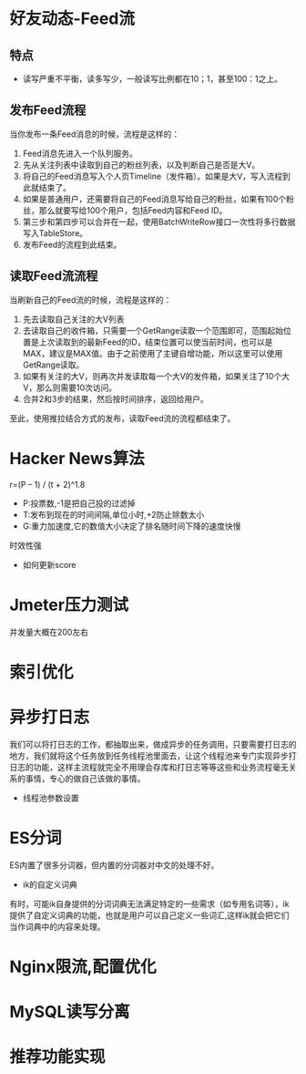 # 好友动态-Feed流
## 特点
- 读写严重不平衡，读多写少，一般读写比例都在10；1，甚至100：1之上。
## 发布Feed流程
当你发布一条Feed消息的时候，流程是这样的：
1. Feed消息先进入一个队列服务。
2. 先从关注列表中读取到自己的粉丝列表，以及判断自己是否是大V。
3. 将自己的Feed消息写入个人页Timeline（发件箱）。如果是大V，写入流程到此就结束了。
4. 如果是普通用户，还需要将自己的Feed消息写给自己的粉丝，如果有100个粉丝，那么就要写给100个用户，包括Feed内容和Feed ID。
5. 第三步和第四步可以合并在一起，使用BatchWriteRow接口一次性将多行数据写入TableStore。
6. 发布Feed的流程到此结束。

## 读取Feed流流程
当刷新自己的Feed流的时候，流程是这样的：
1. 先去读取自己关注的大V列表
2. 去读取自己的收件箱，只需要一个GetRange读取一个范围即可，范围起始位置是上次读取到的最新Feed的ID，结束位置可以使当前时间，也可以是MAX，建议是MAX值。由于之前使用了主键自增功能，所以这里可以使用GetRange读取。
3. 如果有关注的大V，则再次并发读取每一个大V的发件箱，如果关注了10个大V，那么则需要10次访问。
4. 合并2和3步的结果，然后按时间排序，返回给用户。

至此，使用推拉结合方式的发布，读取Feed流的流程都结束了。
# Hacker News算法
r=(P – 1) / (t + 2)^1.8
- P:投票数,-1是把自己投的过滤掉
- T:发布到现在的时间间隔,单位小时,+2防止除数太小
- G:重力加速度,它的数值大小决定了排名随时间下降的速度快慢

时效性强
- 如何更新score
# Jmeter压力测试
并发量大概在200左右
# 索引优化
# 异步打日志
我们可以将打日志的工作，都抽取出来，做成异步的任务调用，只要需要打日志的地方，我们就将这个任务放到任务线程池里面去，让这个线程池来专门实现异步打日志的功能，这样主流程就完全不用理会存库和打日志等等这些和业务流程毫无关系的事情，专心的做自己该做的事情。

- 线程池参数设置
# ES分词
ES内置了很多分词器，但内置的分词器对中文的处理不好。
- ik的自定义词典

有时，可能ik自身提供的分词词典无法满足特定的一些需求（如专用名词等），ik提供了自定义词典的功能，也就是用户可以自己定义一些词汇,这样ik就会把它们当作词典中的内容来处理。
# Nginx限流,配置优化
# MySQL读写分离
# 推荐功能实现
